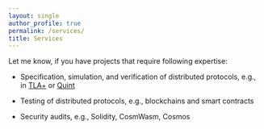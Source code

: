 ```yaml
---
layout: single
author_profile: true
permalink: /services/
title: Services
---
```


Let me know, if you have projects that require following expertise:

 - Specification, simulation, and verification of distributed protocols, e.g.,
   in [TLA+][] or [Quint][]

 - Testing of distributed protocols, e.g., blockchains and smart contracts

 - Security audits, e.g., Solidity, CosmWasm, Cosmos

[TLA+]: https://lamport.azurewebsites.net/tla/tla.html
[Quint]: https://github.com/informalsystems/quint

